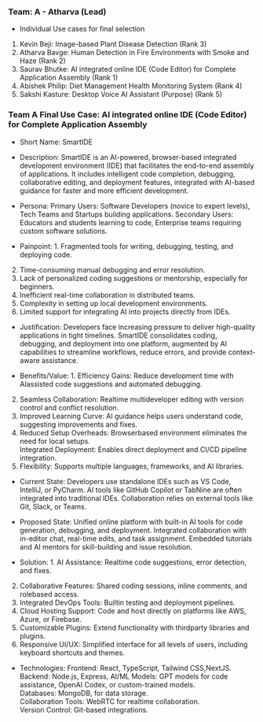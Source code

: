 ### Team: A - Atharva (Lead)
- Individual Use cases for final selection
1. Kevin Beji: Image-based Plant Disease Detection (Rank 3)
2. Atharva Bavge: Human Detection in Fire Environments with Smoke and Haze (Rank 2)
3. Saurav Bhutke: AI integrated online IDE (Code Editor) for Complete Application Assembly (Rank 1)
4. Abishek Philip: Diet Management Health Monitoring System (Rank 4)
5. Sakshi Kasture: Desktop Voice AI Assistant (Purpose) (Rank 5)

### Team A Final Use Case: AI integrated online IDE (Code Editor) for Complete Application Assembly
- Short Name: SmartIDE
  
- Description: SmartIDE is an AI-powered, browser-based integrated development environment (IDE) that facilitates the end-to-end assembly of applications. It includes intelligent code completion, debugging, collaborative editing, and deployment features, integrated with AI-based guidance for faster and more efficient development.
  
- Persona: Primary Users: Software Developers (novice to expert levels), Tech Teams and Startups building applications.
           Secondary Users: Educators and students learning to code, Enterprise teams requiring custom software solutions.

- Painpoint: 1. Fragmented tools for writing, debugging, testing, and deploying code.  
2. Time-consuming manual debugging and error resolution.  
3. Lack of personalized coding suggestions or mentorship, especially for beginners.  
4. Inefficient real-time collaboration in distributed teams.  
5. Complexity in setting up local development environments.  
6. Limited support for integrating AI into projects directly from IDEs.
   
- Justification: Developers face increasing pressure to deliver high-quality applications in tight timelines. SmartIDE consolidates coding, debugging, and deployment into one platform, augmented by AI capabilities to streamline workflows, reduce errors, and provide context-aware assistance.
   
- Benefits/Value: 1. Efficiency Gains: Reduce development time with AIassisted code suggestions and automated debugging.  
2. Seamless Collaboration: Realtime multideveloper editing with version control and conflict resolution.  
3. Improved Learning Curve: AI guidance helps users understand code, suggesting improvements and fixes.  
4. Reduced Setup Overheads: Browserbased environment eliminates the need for local setups.  
 Integrated Deployment: Enables direct deployment and CI/CD pipeline integration.  
5. Flexibility: Supports multiple languages, frameworks, and AI libraries.
 
- Current State: Developers use standalone IDEs such as VS Code, IntelliJ, or PyCharm. AI tools like GitHub Copilot or TabNine are often integrated into traditional IDEs. Collaboration relies on external tools like Git, Slack, or Teams.
  
- Proposed State: Unified online platform with built-in AI tools for code generation, debugging, and deployment. Integrated collaboration with in-editor chat, real-time edits, and task assignment. Embedded tutorials and AI mentors for skill-building and issue resolution.  

- Solution: 1. AI Assistance: Realtime code suggestions, error detection, and fixes.  
2. Collaborative Features: Shared coding sessions, inline comments, and rolebased access.  
3. Integrated DevOps Tools: Builtin testing and deployment pipelines.  
4. Cloud Hosting Support: Code and host directly on platforms like AWS, Azure, or Firebase.  
5. Customizable Plugins: Extend functionality with thirdparty libraries and plugins.  
6. Responsive UI/UX: Simplified interface for all levels of users, including keyboard shortcuts and themes.
  
- Technologies:  Frontend: React, TypeScript, Tailwind CSS,NextJS.  
 Backend: Node.js, Express,
 AI/ML Models: GPT models for code assistance, OpenAI Codex, or custom-trained models.  
 Databases: MongoDB, for data storage.  
 Collaboration Tools: WebRTC for realtime collaboration.  
 Version Control: Git-based integrations.
